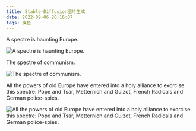 ```yaml
---
title: Stable-Diffusion图片生成
date: 2022-09-06 20:16:07
tags: 摸鱼
---
```


A spectre is haunting Europe.

![A spectre is haunting Europe.](1.jpg)

The spectre of communism.

![The spectre of communism.](2.jpg)

All the powers of old Europe have entered into a holy alliance to exorcise this spectre: Pope and Tsar, Metternich and Guizot, French Radicals and German police-spies.

![All the powers of old Europe have entered into a holy alliance to exorcise this spectre: Pope and Tsar, Metternich and Guizot, French Radicals and German police-spies.](3.jpg)
